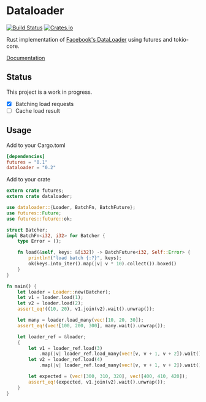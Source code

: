 # Dataloader
[![Build Status](https://travis-ci.org/cksac/dataloader-rs.svg?branch=master)](https://travis-ci.org/cksac/dataloader-rs)
[![Crates.io](https://img.shields.io/crates/v/dataloader.svg)](https://crates.io/crates/dataloader)

Rust implementation of [Facebook's DataLoader](https://github.com/facebook/dataloader) using futures and tokio-core.

[Documentation](https://docs.rs/dataloader)

## Status
This project is a work in progress.
 - [x] Batching load requests
 - [ ] Cache load result

## Usage
Add to your Cargo.toml
```toml
[dependencies]
futures = "0.1"
dataloader = "0.2"
```

Add to your crate
```rust
extern crate futures;
extern crate dataloader;

use dataloader::{Loader, BatchFn, BatchFuture};
use futures::Future;
use futures::future::ok;

struct Batcher;
impl BatchFn<i32, i32> for Batcher {
    type Error = ();

    fn load(&self, keys: &[i32]) -> BatchFuture<i32, Self::Error> {
        println!("load batch {:?}", keys);
        ok(keys.into_iter().map(|v| v * 10).collect()).boxed()
    }
}

fn main() {
    let loader = Loader::new(Batcher);
    let v1 = loader.load(1);
    let v2 = loader.load(2);
    assert_eq!((10, 20), v1.join(v2).wait().unwrap());

    let many = loader.load_many(vec![10, 20, 30]);
    assert_eq!(vec![100, 200, 300], many.wait().unwrap());

    let loader_ref = &loader;
    {
        let v1 = loader_ref.load(3)
            .map(|v| loader_ref.load_many(vec![v, v + 1, v + 2]).wait().unwrap());
        let v2 = loader_ref.load(4)
            .map(|v| loader_ref.load_many(vec![v, v + 1, v + 2]).wait().unwrap());

        let expected = (vec![300, 310, 320], vec![400, 410, 420]);
        assert_eq!(expected, v1.join(v2).wait().unwrap());
    }
}
```